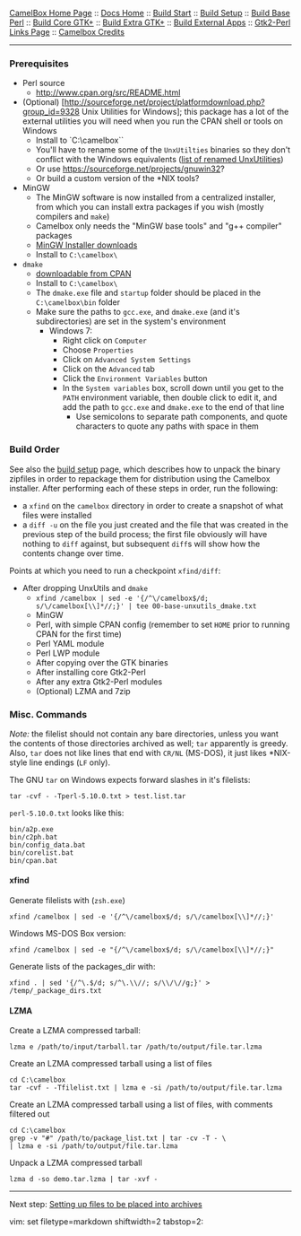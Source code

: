 ﻿[CamelBox Home Page](http://code.google.com/p/camelbox) ::
[Docs Home](https://github.com/cpanxaoc/camelbox-docs) ::
[Build Start](https://github.com/cpanxaoc/camelbox-docs/blob/master/building/00-start.md) ::
[Build Setup](https://github.com/cpanxaoc/camelbox-docs/blob/master/building/01-setup.md) ::
[Build Base Perl](https://github.com/cpanxaoc/camelbox-docs/blob/master/building/02-base_perl.md) ::
[Build Core GTK+](https://github.com/cpanxaoc/camelbox-docs/blob/master/building/03-core_gtk.md) ::
[Build Extra GTK+](https://github.com/cpanxaoc/camelbox-docs/blob/master/building/04-extra_gtk.md) ::
[Build External Apps](https://github.com/cpanxaoc/camelbox-docs/blob/master/building/05-external_apps) ::
[Gtk2-Perl Links Page](https://github.com/cpanxaoc/camelbox-docs/blob/master/links/gtk_perl_links.md) ::
[Camelbox Credits](https://github.com/cpanxaoc/camelbox-docs/blob/master/about/credits.md)

-----

### Prerequisites ###
- Perl source
  - http://www.cpan.org/src/README.html
- (Optional)
  [http://sourceforge.net/project/platformdownload.php?group_id=9328 Unix
  Utilities for Windows]; this package has a lot of the external utilities you
  will need when you run the CPAN shell or tools on Windows
  - Install to `C:\camelbox\``
  - You'll have to rename some of the `UnxUtilties` binaries so they don't
    conflict with the Windows equivalents ([list of renamed
    UnxUtilities](https://github.com/cpanxaoc/camelbox-docs/blob/master/using/renamed_nix_utilities.md))
  - Or use https://sourceforge.net/projects/gnuwin32?
  - Or build a custom version of the \*NIX tools?
- MinGW
  - The MinGW software is now installed from a centralized installer, from
    which you can install extra packages if you wish (mostly compilers and
    `make`)
  - Camelbox only needs the "MinGW base tools" and "g++ compiler" packages
  - [MinGW Installer downloads](http://sourceforge.net/project/showfiles.php?group_id=2435&package_id=240780)
  - Install to `C:\camelbox\ `
- `dmake`
  - [downloadable from CPAN](http://search.cpan.org/dist/dmake/)
  - Install to `C:\camelbox\ `
  - The `dmake.exe` file and `startup` folder should be placed in the
    `C:\camelbox\bin` folder
  - Make sure the paths to `gcc.exe`, and `dmake.exe` (and it's
    subdirectories) are set in the system's environment
    - Windows 7:
      - Right click on `Computer`
      - Choose `Properties`
      - Click on `Advanced System Settings`
      - Click on the `Advanced` tab
      - Click the `Environment Variables` button
      - In the `System variables` box, scroll down until you get to the `PATH`
        environment variable, then double click to edit it, and add the path
        to `gcc.exe` and `dmake.exe` to the end of that line
        - Use semicolons to separate path components, and quote characters to
          quote any paths with space in them

### Build Order ###
See also the [build
setup](https://github.com/cpanxaoc/camelbox-docs/blob/master/building/01-setup.md)
page, which describes how to unpack the binary zipfiles in order to repackage
them for distribution using the Camelbox installer.  After performing each of
these steps in order, run the following:

- a `xfind` on the `camelbox` directory in order to create a snapshot of what
  files were installed
- a `diff -u` on the file you just created and the file that was created in
  the previous step of the build process; the first file obviously will have
  nothing to `diff` against, but subsequent `diff`s will show how the contents
  change over time.

Points at which you need to run a checkpoint `xfind/diff`:
- After dropping UnxUtils and `dmake`
  - `xfind /camelbox | sed -e '{/^\/camelbox$/d; s/\/camelbox[\\]*//;}' | tee 00-base-unxutils_dmake.txt`
  - MinGW
  - Perl, with simple CPAN config (remember to set `HOME` prior to running CPAN for the first time)
  - Perl YAML module
  - Perl LWP module
  - After copying over the GTK binaries
  - After installing core Gtk2-Perl
  - After any extra Gtk2-Perl modules
  - (Optional) LZMA and 7zip

### Misc. Commands ###
*Note:* the filelist should not contain any bare directories, unless you want
the contents of those directories archived as well; `tar` apparently is
greedy.  Also, `tar` does not like lines that end with `CR/NL` (MS-DOS), it
just likes \*NIX-style line endings (`LF` only).

The GNU `tar` on Windows expects forward slashes in it's filelists:

    tar -cvf - -Tperl-5.10.0.txt > test.list.tar

`perl-5.10.0.txt` looks like this:

    bin/a2p.exe
    bin/c2ph.bat
    bin/config_data.bat
    bin/corelist.bat
    bin/cpan.bat

#### xfind ####
Generate filelists with (`zsh.exe`)

    xfind /camelbox | sed -e '{/^\/camelbox$/d; s/\/camelbox[\\]*//;}'

Windows MS-DOS Box version:

    xfind /camelbox | sed -e "{/^\/camelbox$/d; s/\/camelbox[\\]*//;}"

Generate lists of the packages_dir with:

    xfind . | sed '{/^\.$/d; s/^\.\\//; s/\\/\//g;}' > /temp/_package_dirs.txt

#### LZMA ####
Create a LZMA compressed tarball:

    lzma e /path/to/input/tarball.tar /path/to/output/file.tar.lzma


Create an LZMA compressed tarball using a list of files

    cd C:\camelbox
    tar -cvf - -Tfilelist.txt | lzma e -si /path/to/output/file.tar.lzma

Create an LZMA compressed tarball using a list of files, with comments
filtered out

    cd C:\camelbox
    grep -v "#" /path/to/package_list.txt | tar -cv -T - \
    | lzma e -si /path/to/output/file.tar.lzma


Unpack a LZMA compressed tarball

    lzma d -so demo.tar.lzma | tar -xvf -

-----

Next step: [Setting up files to be placed into archives](https://github.com/cpanxaoc/camelbox-docs/blob/master/building/01-setup.md)

vim: set filetype=markdown shiftwidth=2 tabstop=2:

